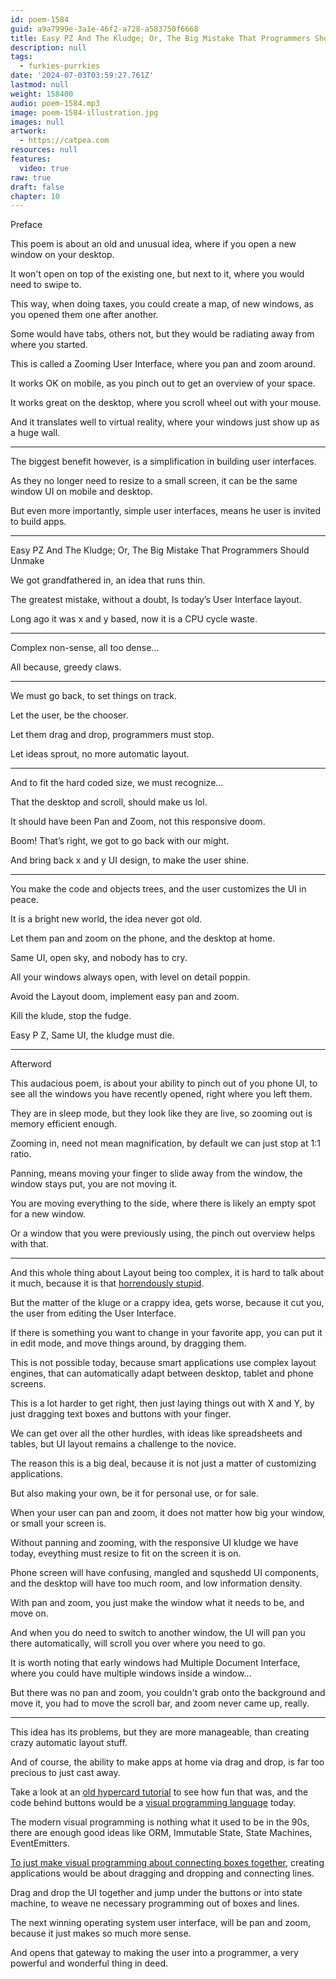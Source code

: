 ```yaml
---
id: poem-1584
guid: a9a7999e-3a1e-46f2-a728-a583750f6668
title: Easy PZ And The Kludge; Or, The Big Mistake That Programmers Should Unmake
description: null
tags:
  - furkies-purrkies
date: '2024-07-03T03:59:27.761Z'
lastmod: null
weight: 158400
audio: poem-1584.mp3
image: poem-1584-illustration.jpg
images: null
artwork:
  - https://catpea.com
resources: null
features:
  video: true
raw: true
draft: false
chapter: 10
---
```


Preface

This poem is about an old and unusual idea,
where if you open a new window on your desktop.

It won't open on top of the existing one,
but next to it, where you would need to swipe to.

This way, when doing taxes, you could create a map,
of new windows, as you opened them one after another.

Some would have tabs, others not,
but they would be radiating away from where you started.

This is called a Zooming User Interface,
where you pan and zoom around.

It works OK on mobile,
as you pinch out to get an overview of your space.

It works great on the desktop,
where you scroll wheel out with your mouse.

And it translates well to virtual reality,
where your windows just show up as a huge wall.

---

The biggest benefit however,
is a simplification in building user interfaces.

As they no longer need to resize to a small screen,
it can be the same window UI on mobile and desktop.

But even more importantly,
simple user interfaces, means he user is invited to build apps.


---

Easy PZ And The Kludge; Or, The Big Mistake That Programmers Should Unmake

We got grandfathered in,
an idea that runs thin.

The greatest mistake, without a doubt,
Is today’s User Interface layout.

Long ago it was x and y based,
now it is a CPU cycle waste.

---

Complex non-sense,
all too dense…

All because,
greedy claws.

---

We must go back,
to set things on track.

Let the user,
be the chooser.

Let them drag and drop,
programmers must stop.

Let ideas sprout,
no more automatic layout.

---

And to fit the hard coded size,
we must recognize…

That the desktop and scroll,
should make us lol.

It should have been Pan and Zoom,
not this responsive doom.

Boom! That’s right,
we got to go back with our might.

And bring back x and y UI design,
to make the user shine.

---

You make the code and objects trees,
and the user customizes the UI in peace.

It is a bright new world,
the idea never got old.

Let them pan and zoom on the phone,
and the desktop at home.

Same UI, open sky,
and nobody has to cry.

All your windows always open,
with level on detail poppin.

Avoid the Layout doom,
implement easy pan and zoom.

Kill the klude,
stop the fudge.

Easy P Z, Same UI,
the kludge must die.

---

Afterword

This audacious poem, is about your ability to pinch out of you phone UI,
to see all the windows you have recently opened, right where you left them.

They are in sleep mode, but they look like they are live,
so zooming out is memory efficient enough.

Zooming in, need not mean magnification,
by default we can just stop at 1:1 ratio.

Panning, means moving your finger to slide away from the window,
the window stays put, you are not moving it.

You are moving everything to the side,
where there is likely an empty spot for a new window.

Or a window that you were previously using,
the pinch out overview helps with that.

---

And this whole thing about Layout being too complex,
it is hard to talk about it much, because it is that [horrendously stupid][1].

But the matter of the kluge or a crappy idea, gets worse,
because it cut you, the user from editing the User Interface.

If there is something you want to change in your favorite app,
you can put it in edit mode, and move things around, by dragging them.

This is not possible today, because smart applications use complex layout engines,
that can automatically adapt between desktop, tablet and phone screens.

This is a lot harder to get right, then just laying things out with X and Y,
by just dragging text boxes and buttons with your finger.

We can get over all the other hurdles, with ideas like spreadsheets and tables,
but UI layout remains a challenge to the novice.

The reason this is a big deal,
because it is not just a matter of customizing applications.

But also making your own,
be it for personal use, or for sale.

When your user can pan and zoom,
it does not matter how big your window, or small your screen is.

Without panning and zooming, with the responsive UI kludge we have today,
eveything must resize to fit on the screen it is on.

Phone screen will have confusing, mangled and squshedd UI components,
and the desktop will have too much room, and low information density.

With pan and zoom, you just make the window what it needs to be,
and move on.

And when you do need to switch to another window,
the UI will pan you there automatically, will scroll you over where you need to go.

It is worth noting that early windows had Multiple Document Interface,
where you could have multiple windows inside a window…

But there was no pan and zoom, you couldn't grab onto the background and move it,
you had to move the scroll bar, and zoom never came up, really.

---

This idea has its problems, but they are more manageable,
than creating crazy automatic layout stuff.

And of course, the ability to make apps at home via drag and drop,
is far too precious to just cast away.

Take a look at an [old hypercard tutorial][2] to see how fun that was,
and the code behind buttons would be a [visual programming language][3] today.

The modern visual programming is nothing what it used to be in the 90s,
there are enough good ideas like ORM, Immutable State, State Machines, EventEmitters.

[To just make visual programming about connecting boxes together][4],
creating applications would be about dragging and dropping and connecting lines.

Drag and drop the UI together and jump under the buttons or into state machine,
to weave ne necessary programming out of boxes and lines.

The next winning operating system user interface,
will be pan and zoom, because it just makes so much more sense.

And opens that gateway to making the user into a programmer,
a very powerful and wonderful thing in deed.

[1]: https://github.com/facebook/yoga
[2]: https://www.youtube.com/watch?v=FquNpWdf9vg
[3]: https://www.youtube.com/watch?v=AEkweKSdnHM
[4]: https://www.youtube.com/watch?v=OKvDlPz8jdI
